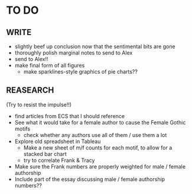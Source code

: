 # TO DO

## WRITE

* slightly beef up conclusion now that the sentimental bits are gone
* thoroughly polish marginal notes to send to Alex
* send to Alex!!
* make final form of all figures
    * make sparklines-style graphics of pie charts??

## REASEARCH

(Try to resist the impulse!!)

* find articles from ECS that I should reference
* See what it would take for a female author to cause the Female Gothic motifs
    * check whether any authors use all of them / use them a lot
* Explore old spreadsheet in Tableau
    * Make a new sheet of m/f counts for each motif, to allow for a stacked bar chart
    * try to correlate Frank & Tracy
* Make sure the Frank numbers are properly weighted for male / female authorship
* Include part of the essay discussing male / female authorship numbers??
